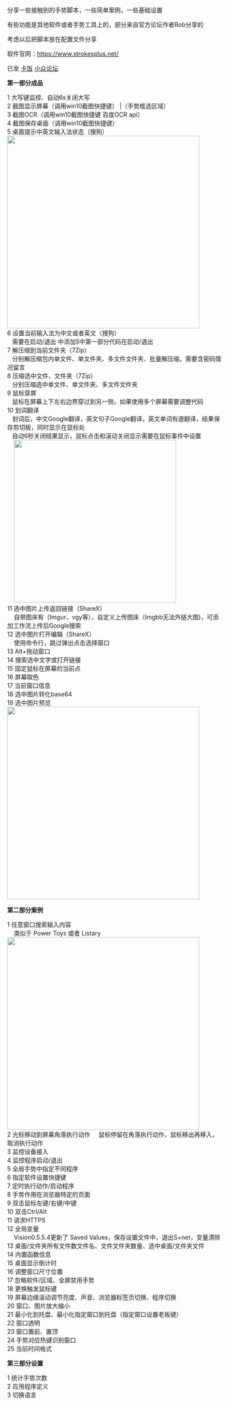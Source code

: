 分享一些接触到的手势脚本，一些简单案例，一些基础设置

有些功能是其他软件或者手势工具上的，部分来自官方论坛作者Rob分享的

考虑以后把脚本放在配置文件分享

软件官网：https://www.strokesplus.net/

已发 [卡饭](https://bbs.kafan.cn/thread-2208325-1-1.html) [小众论坛](https://meta.appinn.net/t/topic/29815)

**第一部分成品**

1 大写键监控、自动6s关闭大写<br>
2 截图显示屏幕（调用win10截图快捷键） |（手势框选区域）<br>
3 截图OCR（调用win10截图快捷键 百度OCR api）<br>
4 截图保存桌面（调用win10截图快捷键）<br>
5 桌面提示中英文输入法状态（搜狗）<br>
<img src="https://i.imgur.com/FZyVXJJ.png" width="450"><br>
6 设置当前输入法为中文或者英文（搜狗）<br>
&nbsp;&nbsp;&nbsp;需要在启动/退出 中添加5中第一部分代码在启动/退出<br>
7 解压缩到当前文件夹（7Zip）<br>
&nbsp;&nbsp;&nbsp;分别解压缩包内单文件、单文件夹、多文件文件夹、批量解压缩，需要含密码情况留言<br>
8 压缩选中文件、文件夹（7Zip）<br>
&nbsp;&nbsp;&nbsp;分别压缩选中单文件、单文件夹、多文件文件夹<br>
9 鼠标穿屏<br>
&nbsp;&nbsp;&nbsp;鼠标在屏幕上下左右边界穿过到另一侧，如果使用多个屏幕需要调整代码<br>
10 划词翻译<br>
&nbsp;&nbsp;&nbsp;划词后，中文Google翻译，英文句子Google翻译，英文单词有道翻译，结果保存剪切板，同时显示在鼠标处<br>
&nbsp;&nbsp;&nbsp;自动6秒关闭结果显示，鼠标点击和滚动关闭显示需要在鼠标事件中设置<br>
&nbsp; &nbsp;&nbsp;<img src="https://i.vgy.me/DsEJ0V.gif" width="380"><br>
11 选中图片上传返回链接（ShareX）<br>
&nbsp; &nbsp;&nbsp;自带图床有（Imgur、vgy等），自定义上传图床（Imgbb无法外链大图)，可添加工作流上传后Google搜索<br>
12 选中图片打开编辑（ShareX）<br>
&nbsp; &nbsp;&nbsp;使用命令行，跳过弹出点击选择窗口<br>
13 Alt+拖动窗口<br>
14 搜索选中文字或打开链接<br>
15 固定鼠标在屏幕的当前点<br>
16 屏幕取色<br>
17 当前窗口信息<br>
18 选中图片转化base64<br>
19 选中图片预览<br>
<img src="https://i.vgy.me/Vdflkm.png" width="450"><br>

**第二部分案例**

1 任意窗口搜索输入内容<br>
&nbsp; &nbsp;&nbsp;类似于 Power Toys 或者 Listary<br>
<img src="https://i.vgy.me/WuyoE8.png" width="450"><br>
2 光标移动到屏幕角落执行动作
&nbsp; &nbsp;&nbsp;鼠标停留在角落执行动作，鼠标移出再移入，取消执行动作<br>
3 监控设备接入<br>
4 监控程序启动/退出<br>
5 全局手势中指定不同程序<br>
6 指定软件设置快捷键<br>
7 定时执行动作/启动程序<br>
8 手势作用在浏览器特定的页面<br>
9 双击鼠标左键/右键/中键<br>
10 双击Ctrl/Alt<br>
11 请求HTTPS<br>
12 全局变量<br>
&nbsp; &nbsp;&nbsp;Vision0.5.5.4更新了 Saved Values，保存设置文件中，退出S+net，变量清除<br>
13 桌面/文件夹所有文件数文件名、文件文件夹数量、选中桌面/文件夹文件<br>
14 内置函数信息<br>
15 桌面显示倒计时<br>
16 调整窗口尺寸位置<br>
17 忽略软件/区域、全屏禁用手势<br>
18 更换触发鼠标键<br>
19 屏幕边缘滚动调节亮度、声音、浏览器标签页切换、程序切换<br>
20 窗口、图片放大缩小<br>
21 最小化到托盘、最小化指定窗口到托盘（指定窗口设置老板键）<br>
22 窗口透明<br>
23 窗口置前、置顶<br>
24 手势对应热键识别窗口<br>
25 当前时间格式<br>

**第三部分设置**

1 统计手势次数<br>
2 应用程序定义<br>
3 切换语言
